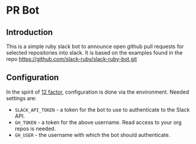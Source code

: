 PR Bot
======

Introduction
------------

This is a simple ruby slack bot to announce open github pull requests for
selected repositories into slack.  It is based on the examples found in the
repo https://github.com/slack-ruby/slack-ruby-bot.git


Configuration
-------------
In the spirit of [12 factor](https://12factor.net/config), configuration is
done via the environment.  Needed settings are:

  * `SLACK_API_TOKEN` - a token for the bot to use to authenticate to the Slack API.
  * `GH_TOKEN` - a token for the above username. Read access to your org repos is needed.
  * `GH_USER` - the username with which the bot should authenticate.

